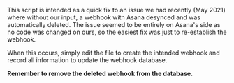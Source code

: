 This script is intended as a quick fix to an issue we had recently (May 2021) where without our input, a webhook with Asana desynced and was automatically deleted.
The issue seemed to be entirely on Asana's side as no code was changed on ours, so the easiest fix was just to re-establish the webhook.

When this occurs, simply edit the file to create the intended webhook and record all information to update the webhook database. 

**Remember to remove the deleted webhook from the database.**
